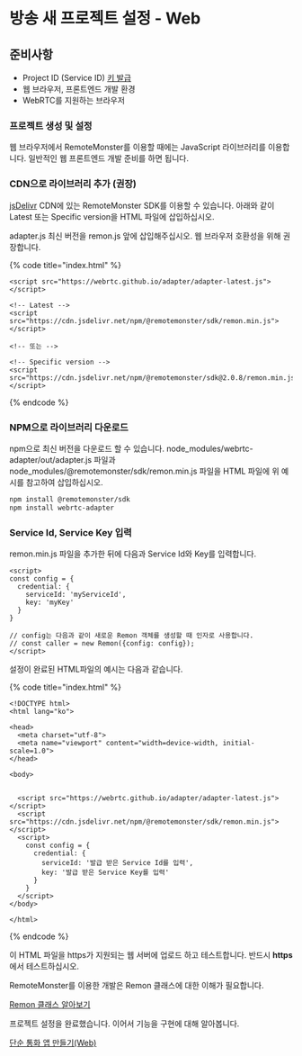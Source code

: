# 방송 새 프로젝트 설정 - Web

## 준비사항 <a id="undefined"></a>

* Project ID \(Service ID\) [키 발급](create-key.md)
* 웹 브라우저, 프론트엔드 개발 환경
* WebRTC를 지원하는 브라우저

### 프로젝트 생성 및 설정

웹 브라우저에서 RemoteMonster를 이용할 때에는 JavaScript 라이브러리를 이용합니다. 일반적인 웹 프론트엔드 개발 준비를 하면 됩니다.

### CDN으로 라이브러리 추가 \(권장\)

[jsDelivr](https://www.jsdelivr.com/package/npm/@remotemonster/sdk) CDN에 있는 RemoteMonster SDK를 이용할 수 있습니다. 아래와 같이 Latest 또는 Specific version을 HTML 파일에 삽입하십시오.

adapter.js 최신 버전을 remon.js 앞에 삽입해주십시오. 웹 브라우저 호환성을 위해 권장합니다.

{% code title="index.html" %}
```markup
<script src="https://webrtc.github.io/adapter/adapter-latest.js"></script>

<!-- Latest -->
<script src="https://cdn.jsdelivr.net/npm/@remotemonster/sdk/remon.min.js"></script>

<!-- 또는 -->

<!-- Specific version -->
<script src="https://cdn.jsdelivr.net/npm/@remotemonster/sdk@2.0.8/remon.min.js"></script>
```
{% endcode %}

### NPM으로 라이브러리 다운로드

npm으로 최신 버전을 다운로드 할 수 있습니다. node\_modules/webrtc-adapter/out/adapter.js 파일과 node\_modules/@remotemonster/sdk/remon.min.js 파일을 HTML 파일에 위 예시를 참고하여 삽입하십시오.

```bash
npm install @remotemonster/sdk
npm install webrtc-adapter
```

### Service Id, Service Key 입력

remon.min.js 파일을 추가한 뒤에 다음과 Service Id와 Key를 입력합니다.

```markup
<script>
const config = {
  credential: {
    serviceId: 'myServiceId', 
    key: 'myKey'
  }
}

// config는 다음과 같이 새로운 Remon 객체를 생성할 때 인자로 사용합니다.
// const caller = new Remon({config: config});
</script>
```

설정이 완료된 HTML파일의 예시는 다음과 같습니다.

{% code title="index.html" %}
```markup
<!DOCTYPE html>
<html lang="ko">

<head>
  <meta charset="utf-8">
  <meta name="viewport" content="width=device-width, initial-scale=1.0">
</head>

<body>


  <script src="https://webrtc.github.io/adapter/adapter-latest.js"></script>
  <script src="https://cdn.jsdelivr.net/npm/@remotemonster/sdk/remon.min.js"></script>
  <script>
    const config = {
      credential: {
        serviceId: '발급 받은 Service Id를 입력',
        key: '발급 받은 Service Key를 입력'
      }
    }
  </script>
</body>

</html>
```
{% endcode %}

이 HTML 파일을 https가 지원되는 웹 서버에 업로드 하고 테스트합니다. 반드시 **https**에서 테스트하십시오.

RemoteMonster를 이용한 개발은 Remon 클래스에 대한 이해가 필요합니다.

[Remon 클래스 알아보기](https://github.com/RemoteMonster/remon-devguide-ko-2019/tree/f32c3e15637cf2b089461da0c2b5c5b8b154cbe3/livestreamingplatform/inside-remoncall-sdk/remoncall.md)

프로젝트 설정을 완료했습니다. 이어서 기능을 구현에 대해 알아봅니다.

[단순 통화 앱 만들기\(Web\)](https://github.com/RemoteMonster/remon-devguide-ko-2019/tree/f32c3e15637cf2b089461da0c2b5c5b8b154cbe3/livestreamingplatform/tutorial-simplelivestreaming-viewer/simplevideocall-code-web.md)


